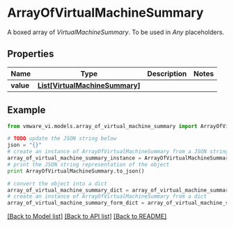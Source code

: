 # ArrayOfVirtualMachineSummary

A boxed array of *VirtualMachineSummary*. To be used in *Any* placeholders. 

## Properties
Name | Type | Description | Notes
------------ | ------------- | ------------- | -------------
**value** | [**List[VirtualMachineSummary]**](VirtualMachineSummary.md) |  | 

## Example

```python
from vmware_vi.models.array_of_virtual_machine_summary import ArrayOfVirtualMachineSummary

# TODO update the JSON string below
json = "{}"
# create an instance of ArrayOfVirtualMachineSummary from a JSON string
array_of_virtual_machine_summary_instance = ArrayOfVirtualMachineSummary.from_json(json)
# print the JSON string representation of the object
print ArrayOfVirtualMachineSummary.to_json()

# convert the object into a dict
array_of_virtual_machine_summary_dict = array_of_virtual_machine_summary_instance.to_dict()
# create an instance of ArrayOfVirtualMachineSummary from a dict
array_of_virtual_machine_summary_form_dict = array_of_virtual_machine_summary.from_dict(array_of_virtual_machine_summary_dict)
```
[[Back to Model list]](../README.md#documentation-for-models) [[Back to API list]](../README.md#documentation-for-api-endpoints) [[Back to README]](../README.md)


